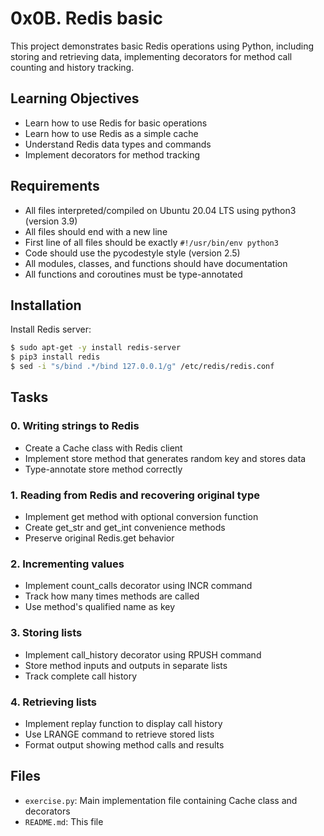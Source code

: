 # 0x0B. Redis basic

This project demonstrates basic Redis operations using Python, including storing and retrieving data, implementing decorators for method call counting and history tracking.

## Learning Objectives

- Learn how to use Redis for basic operations
- Learn how to use Redis as a simple cache
- Understand Redis data types and commands
- Implement decorators for method tracking

## Requirements

- All files interpreted/compiled on Ubuntu 20.04 LTS using python3 (version 3.9)
- All files should end with a new line
- First line of all files should be exactly `#!/usr/bin/env python3`
- Code should use the pycodestyle style (version 2.5)
- All modules, classes, and functions should have documentation
- All functions and coroutines must be type-annotated

## Installation

Install Redis server:
```bash
$ sudo apt-get -y install redis-server
$ pip3 install redis
$ sed -i "s/bind .*/bind 127.0.0.1/g" /etc/redis/redis.conf
```

## Tasks

### 0. Writing strings to Redis
- Create a Cache class with Redis client
- Implement store method that generates random key and stores data
- Type-annotate store method correctly

### 1. Reading from Redis and recovering original type
- Implement get method with optional conversion function
- Create get_str and get_int convenience methods
- Preserve original Redis.get behavior

### 2. Incrementing values
- Implement count_calls decorator using INCR command
- Track how many times methods are called
- Use method's qualified name as key

### 3. Storing lists
- Implement call_history decorator using RPUSH command
- Store method inputs and outputs in separate lists
- Track complete call history

### 4. Retrieving lists
- Implement replay function to display call history
- Use LRANGE command to retrieve stored lists
- Format output showing method calls and results

## Files

- `exercise.py`: Main implementation file containing Cache class and decorators
- `README.md`: This file
